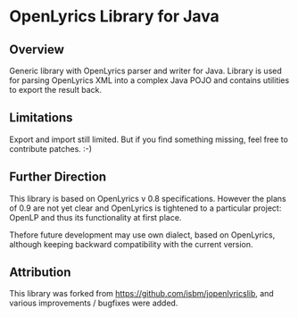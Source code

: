 OpenLyrics Library for Java
===========================

Overview
--------

Generic library with OpenLyrics parser and writer for Java.
Library is used for parsing OpenLyrics XML into a complex Java POJO
and contains utilities to export the result back.


Limitations
-----------

Export and import still limited.
But if you find something missing, feel free to contribute patches. :-)


Further Direction
-----------------

This library is based on OpenLyrics v 0.8 specifications.
However the plans of 0.9 are not yet clear and OpenLyrics
is tightened to a particular project: OpenLP and thus its
functionality at first place.

Thefore future development may use own dialect, based on OpenLyrics,
although keeping backward compatibility with the current version.

Attribution
-----------

This library was forked from https://github.com/isbm/jopenlyricslib, and various improvements / bugfixes were added.

